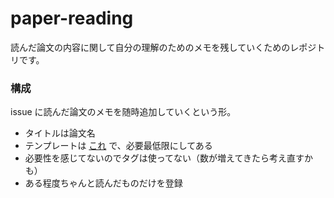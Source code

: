 # paper-reading
読んだ論文の内容に関して自分の理解のためのメモを残していくためのレポジトリです。

### 構成
issue に読んだ論文のメモを随時追加していくという形。
- タイトルは論文名
- テンプレートは [これ](https://github.com/yoheikikuta/paper-reading/blob/master/ISSUE_TEMPLATE.md) で、必要最低限にしてある
- 必要性を感じてないのでタグは使ってない（数が増えてきたら考え直すかも）
- ある程度ちゃんと読んだものだけを登録
